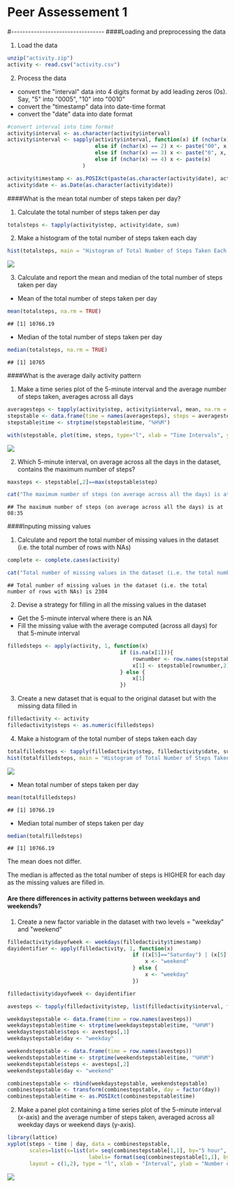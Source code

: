 # Peer Assessement 1
#---------------------------------
####Loading and preprocessing the data

1.  Load the data


```r
unzip("activity.zip")
activity <- read.csv("activity.csv")
```

2.  Process the data

- convert the "interval" data into 4 digits format by add leading zeros (0s).  Say, "5" into "0005", "10" into "0010"
- convert the "timestamp" data into date-time format
- convert the "date" data into date format


```r
#convert interval into time format
activity$interval <- as.character(activity$interval)
activity$interval <- sapply(activity$interval, function(x) if (nchar(x) == 1) x <- paste("000", x, sep="")
                            else if (nchar(x) == 2) x <- paste("00", x, sep="")
                            else if (nchar(x) == 3) x <- paste("0", x, sep="")
                            else if (nchar(x) == 4) x <- paste(x)
                        )

activity$timestamp <- as.POSIXct(paste(as.character(activity$date), activity$interval, sep = " "), format = "%Y-%m-%d %H%M")
activity$date <- as.Date(as.character(activity$date))
```

####What is the mean total number of steps taken per day?

1.  Calculate the total number of steps taken per day


```r
totalsteps <- tapply(activity$step, activity$date, sum)
```

2.  Make a histogram of the total number of steps taken each day


```r
hist(totalsteps, main = "Histogram of Total Number of Steps Taken Each Day", xlab = "Number of Steps Taken", ylab = "Number of Days")
```

![](PA1_template_files/figure-html/unnamed-chunk-4-1.png) 

3.  Calculate and report the mean and median of the total number of steps taken per day

- Mean of the total number of steps taken per day

```r
mean(totalsteps, na.rm = TRUE)
```

```
## [1] 10766.19
```

- Median of the total number of steps taken per day

```r
median(totalsteps, na.rm = TRUE)
```

```
## [1] 10765
```

####What is the average daily activity pattern

1.  Make a time series plot of the 5-minute interval and the average number of steps taken, averages across all days


```r
averagesteps <- tapply(activity$step, activity$interval, mean, na.rm = TRUE)
stepstable <- data.frame(time = names(averagesteps), steps = averagesteps)
stepstable$time <- strptime(stepstable$time, "%H%M")

with(stepstable, plot(time, steps, type="l", xlab = "Time Intervals", ylab = "Average Number of Steps", main ="Time Series Plot of Daily Activity"))
```

![](PA1_template_files/figure-html/unnamed-chunk-7-1.png) 

2.  Which 5-minute interval, on average across all the days in the dataset, contains the maximum number of steps?


```r
maxsteps <- stepstable[,2]==max(stepstable$step)

cat("The maximum number of steps (on average across all the days) is at",format(stepstable[maxsteps,1],"%H:%M"))
```

```
## The maximum number of steps (on average across all the days) is at 08:35
```

####Inputing missing values

1.  Calculate and report the total number of missing values in the dataset (i.e. the total number of rows with NAs)


```r
complete <- complete.cases(activity)

cat("Total number of missing values in the dataset (i.e. the total number of rows with NAs) is", length(complete[complete==FALSE]))
```

```
## Total number of missing values in the dataset (i.e. the total number of rows with NAs) is 2304
```

2.  Devise a strategy for filling in all the missing values in the dataset

- Get the 5-minute interval where there is an NA
- Fill the missing value with the average computed (across all days) for that 5-minute interval


```r
filledsteps <- apply(activity, 1, function(x)
                                    if (is.na(x[1])){
                                        rownumber <- row.names(stepstable) == x[3]
                                        x[1] <- stepstable[rownumber,2]
                                    } else {
                                        x[1]
                                    })
```

3.  Create a new dataset that is equal to the original dataset but with the missing data filled in


```r
filledactivity <- activity
filledactivity$steps <- as.numeric(filledsteps)
```

4.  Make a histogram of the total number of steps taken each day


```r
totalfilledsteps <- tapply(filledactivity$step, filledactivity$date, sum)
hist(totalfilledsteps, main = "Histogram of Total Number of Steps Taken Each Day", xlab = "Number of Steps Taken", ylab = "Number of Days")
```

![](PA1_template_files/figure-html/unnamed-chunk-12-1.png) 

- Mean total number of steps taken per day


```r
mean(totalfilledsteps)
```

```
## [1] 10766.19
```

- Median total number of steps taken per day


```r
median(totalfilledsteps)
```

```
## [1] 10766.19
```

The mean does not differ.  

The median is affected as the total number of steps is HIGHER for each day as the missing values are filled in.

#### Are there differences in activity patterns between weekdays and weekends?

1.  Create a new factor variable in the dataset with two levels = "weekday" and "weekend"


```r
filledactivity$dayofweek <- weekdays(filledactivity$timestamp)
dayidentifier <- apply(filledactivity, 1, function(x)
                                        if ((x[5]=="Saturday") | (x[5] == "Sunday")){
                                            x <- "weekend"
                                        } else {
                                            x <- "weekday"
                                        })

filledactivity$dayofweek <- dayidentifier

avesteps <- tapply(filledactivity$step, list(filledactivity$interval, filledactivity$dayofweek), mean, na.rm=TRUE)

weekdaystepstable <- data.frame(time = row.names(avesteps))
weekdaystepstable$time <- strptime(weekdaystepstable$time, "%H%M")
weekdaystepstable$steps <- avesteps[,1]
weekdaystepstable$day <- "weekday"

weekendstepstable <- data.frame(time = row.names(avesteps))
weekendstepstable$time <- strptime(weekendstepstable$time, "%H%M")
weekendstepstable$steps <- avesteps[,2]
weekendstepstable$day <- "weekend"

combinestepstable <- rbind(weekdaystepstable, weekendstepstable)
combinestepstable <- transform(combinestepstable, day = factor(day))
combinestepstable$time <- as.POSIXct(combinestepstable$time)
```

2.  Make a panel plot containing a time series plot of the 5-minute interval (x-axis) and the average number of steps taken, averaged across all weekday days or weekend days (y-axis).


```r
library(lattice)
xyplot(steps ~ time | day, data = combinestepstable, 
       scales=list(x=list(at= seq(combinestepstable[1,1], by="5 hour", length = 5),
                          labels= format(seq(combinestepstable[1,1], by="5 hour", length = 5), "%H:%M"))),
       layout = c(1,2), type = "l", xlab = "Interval", ylab = "Number of steps")
```

![](PA1_template_files/figure-html/unnamed-chunk-16-1.png) 
